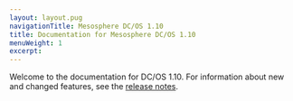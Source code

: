 ```yaml
---
layout: layout.pug
navigationTitle: Mesosphere DC/OS 1.10
title: Documentation for Mesosphere DC/OS 1.10
menuWeight: 1
excerpt:
---
```


Welcome to the documentation for DC/OS 1.10. For information about new and changed features, see the [release notes](/1.10/release-notes/).
